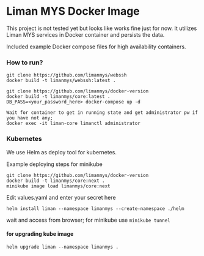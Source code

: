 # Liman MYS Docker Image

This project is not tested yet but looks like works fine just for now.
It utilizes Liman MYS services in Docker container and persists the data.

Included example Docker compose files for high availability containers.


### How to run?
```
git clone https://github.com/limanmys/webssh
docker build -t limanmys/webssh:latest .

git clone https://github.com/limanmys/docker-version
docker build -t limanmys/core:latest .
DB_PASS=<your_password_here> docker-compose up -d

Wait for container to get in running state and get administrator pw if you have not any;
docker exec -it liman-core limanctl administrator
```

### Kubernetes

We use Helm as deploy tool for kubernetes.

Example deploying steps for minikube

```
git clone https://github.com/limanmys/docker-version
docker build -t limanmys/core:next .
minikube image load limanmys/core:next
```

Edit values.yaml and enter your secret here

```
helm install liman --namespace limanmys --create-namespace ./helm
```

wait and access from browser; for minikube use `minikube tunnel`


#### for upgrading kube image

```
helm upgrade liman --namespace limanmys .
```
